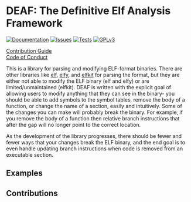 <a name="readme-top"></a>

# DEAF: The **D**efinitive **E**lf **A**nalysis **F**ramework


<!-- PROJECT SHIELDS -->
[![Documentation][docs-shield]][docs-url]
[![Issues][issues-shield]][issues-url]
[![Tests][tests-shield]][tests-url]
[![GPLv3][license-shield]][license-url]

[Contribution Guide](https://github.com/mjhouse/deaf/blob/master/CONTRIBUTING.md)  
[Code of Conduct](https://github.com/mjhouse/deaf/blob/master/CODE_OF_CONDUCT.md)

This is a library for parsing and modifying ELF-format binaries. There are other libraries like [elf](https://crates.io/crates/elf), 
[elfy](https://crates.io/crates/elfy), and [elfkit](https://crates.io/crates/elfkit) for parsing the format, but they are either 
not able to modify the ELF binary (elf and elfy) or are limited/unmaintained (elfkit). DEAF is written with the explicit goal of
allowing users to modify anything that they can see in the binary- you should be able to add symbols to the symbol tables, remove 
the body of a function, or change the name of a section, easily and intuitively. Some of the changes you can make will probably break 
the binary. For example, if you remove the body of a function then relative branch instructions that after the gap will no longer 
point to the correct location.

As the development of the library progresses, there should be fewer and fewer ways that your changes break the ELF binary, and the 
end goal is to even handle updating branch instructions when code is removed from an executable section.

## Examples

## Contributions

## 

<!-- MARKDOWN LINKS & IMAGES -->
[contributors-shield]: https://img.shields.io/github/contributors/mjhouse/deaf.svg?style=for-the-badge
[contributors-url]: https://github.com/mjhouse/deaf/graphs/contributors

[forks-shield]: https://img.shields.io/github/forks/mjhouse/deaf.svg?style=for-the-badge
[forks-url]: https://github.com/mjhouse/deaf/network/members

[stars-shield]: https://img.shields.io/github/stars/mjhouse/deaf.svg?style=for-the-badge
[stars-url]: https://github.com/mjhouse/deaf/stargazers

[issues-shield]: https://img.shields.io/github/issues/mjhouse/deaf.svg?style=for-the-badge
[issues-url]: https://github.com/mjhouse/deaf/issues

[docs-shield]: https://img.shields.io/github/actions/workflow/status/mjhouse/deaf/docs.yaml?branch=documentation&style=for-the-badge&label=Documentation&message=latest
[docs-url]: https://mjhouse.github.io/deaf/

[tests-shield]: https://img.shields.io/github/actions/workflow/status/mjhouse/deaf/test.yaml?branch=testing&style=for-the-badge&label=Tests
[tests-url]: https://github.com/mjhouse/deaf/actions/workflows/test.yaml

[license-shield]: https://img.shields.io/github/license/mjhouse/deaf.svg?style=for-the-badge
[license-url]: https://github.com/mjhouse/deaf/blob/master/LICENSE

[crate-shield]: https://img.shields.io/crates/d/deaf.svg?style=for-the-badge
[crate-url]: https://crates.io/crates/deaf
